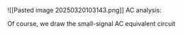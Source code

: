 ![[Pasted image 20250320103143.png]]
AC analysis:

Of course, we draw the small-signal AC equivalent circuit